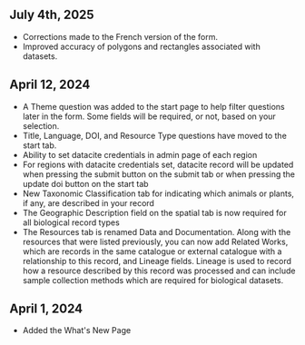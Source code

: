 ## July 4th, 2025

- Corrections made to the French version of the form.
- Improved accuracy of polygons and rectangles associated with datasets.

## April 12, 2024

- A Theme question was added to the start page to help filter questions later in the form. Some fields will be required, or not, based on your selection.
- Title, Language, DOI, and Resource Type questions have moved to the start tab.
- Ability to set datacite credentials in admin page of each region
- For regions with datacite credentials set, datacite record will be updated when pressing the submit button on the submit tab or when pressing the update doi button on the start tab
- New Taxonomic Classification tab for indicating which animals or plants, if any, are described in your record
- The Geographic Description field on the spatial tab is now required for all biological record types
- The Resources tab is renamed Data and Documentation. Along with the resources that were listed previously, you can now add Related Works, which are records in the same catalogue or external catalogue with a relationship to this record, and Lineage fields. Lineage is used to record how a resource described by this record was processed and can include sample collection methods which are required for biological datasets.

## April 1, 2024

- Added the What's New Page
